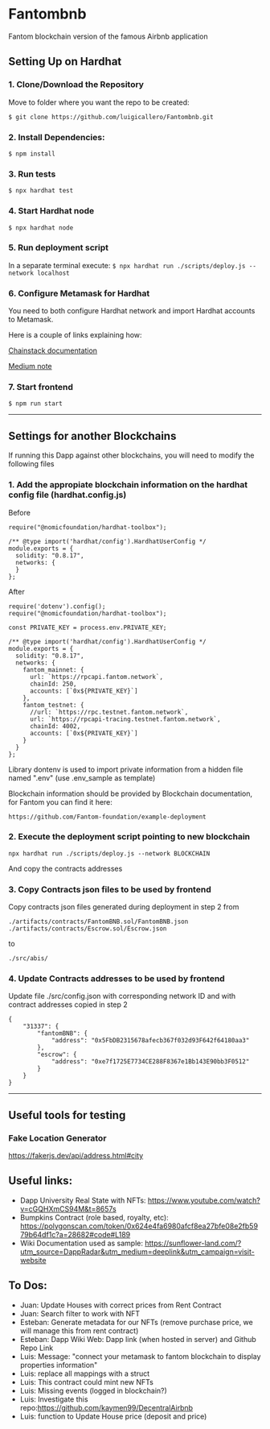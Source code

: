 # Fantombnb
Fantom blockchain version of the famous Airbnb application


## Setting Up on Hardhat
### 1. Clone/Download the Repository

Move to folder where you want the repo to be created:

`$ git clone https://github.com/luigicallero/Fantombnb.git`

### 2. Install Dependencies:
`$ npm install`

### 3. Run tests
`$ npx hardhat test`

### 4. Start Hardhat node
`$ npx hardhat node`

### 5. Run deployment script
In a separate terminal execute:
`$ npx hardhat run ./scripts/deploy.js --network localhost`

### 6. Configure Metamask for Hardhat
You need to both configure Hardhat network and import Hardhat accounts to Metamask.

Here is a couple of links explaining how:

[Chainstack documentation](https://support.chainstack.com/hc/en-us/articles/4408642503449-Using-MetaMask-with-a-Hardhat-node)

[Medium note](https://medium.com/@kaishinaw/connecting-metamask-with-a-local-hardhat-network-7d8cea604dc6#:~:text=Chain%20ID%3A%2031337%20%E2%80%94%20This%20is,that%20is%20implemented%20by%20Hardhat.)

### 7. Start frontend
`$ npm run start`

---
## Settings for another Blockchains
If running this Dapp against other blockchains, you will need to modify the following files

### 1. Add the appropiate blockchain information on the hardhat config file (hardhat.config.js)

Before
```
require("@nomicfoundation/hardhat-toolbox");

/** @type import('hardhat/config').HardhatUserConfig */
module.exports = {
  solidity: "0.8.17",
  networks: {
  }
};

```
After
```
require('dotenv').config();
require("@nomicfoundation/hardhat-toolbox");

const PRIVATE_KEY = process.env.PRIVATE_KEY;

/** @type import('hardhat/config').HardhatUserConfig */
module.exports = {
  solidity: "0.8.17",
  networks: {
    fantom_mainnet: {
      url: `https://rpcapi.fantom.network`,
      chainId: 250,
      accounts: [`0x${PRIVATE_KEY}`]
    },
    fantom_testnet: {
      //url: `https://rpc.testnet.fantom.network`,
      url: `https://rpcapi-tracing.testnet.fantom.network`,
      chainId: 4002,
      accounts: [`0x${PRIVATE_KEY}`]
    }
  }
};

```
Library dontenv is used to import private information from a hidden file named ".env"  (use .env_sample as template)

Blockchain information should be provided by  Blockchain documentation, for Fantom you can find it here:
    
    https://github.com/Fantom-foundation/example-deployment

### 2. Execute the deployment script pointing to new blockchain

```
npx hardhat run ./scripts/deploy.js --network BLOCKCHAIN
```
And copy the contracts addresses

### 3. Copy Contracts json files to be used by frontend

Copy contracts json files generated during deployment in step 2 from 

    ./artifacts/contracts/FantomBNB.sol/FantomBNB.json
    ./artifacts/contracts/Escrow.sol/Escrow.json

to 

    ./src/abis/

### 4. Update Contracts addresses to be used by frontend

Update file ./src/config.json with corresponding network ID and with contract addresses copied in step 2 

```
{
    "31337": {
        "fantomBNB": {
            "address": "0x5FbDB2315678afecb367f032d93F642f64180aa3"
        },
        "escrow": {
            "address": "0xe7f1725E7734CE288F8367e1Bb143E90bb3F0512"
        }
    }
}
```

---
## Useful tools for testing
### Fake Location Generator

https://fakerjs.dev/api/address.html#city

## Useful links:

* Dapp University Real State with NFTs: 
https://www.youtube.com/watch?v=cGQHXmCS94M&t=8657s
* Bumpkins Contract (role based, royalty, etc): https://polygonscan.com/token/0x624e4fa6980afcf8ea27bfe08e2fb5979b64df1c?a=28682#code#L189
* Wiki Documentation used as sample: https://sunflower-land.com/?utm_source=DappRadar&utm_medium=deeplink&utm_campaign=visit-website


## To Dos:
* Juan: Update Houses with correct prices from Rent Contract
* Juan: Search filter to work with NFT
* Esteban: Generate metadata for our NFTs (remove purchase price, we will manage this from rent contract)
* Esteban: Dapp Wiki Web: Dapp link (when hosted in server) and Github Repo Link
* Luis: Message: "connect your metamask to fantom blockchain to display properties information"
* Luis: replace all mappings with a struct
* Luis: This contract could mint new NFTs
* Luis: Missing events (logged in blockchain?)
* Luis: Investigate this repo:https://github.com/kaymen99/DecentralAirbnb
* Luis: function to Update House price (deposit and price)
